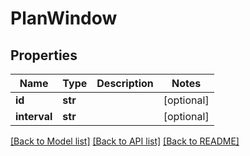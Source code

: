# PlanWindow


## Properties
Name | Type | Description | Notes
------------ | ------------- | ------------- | -------------
**id** | **str** |  | [optional] 
**interval** | **str** |  | [optional] 

[[Back to Model list]](../README.md#documentation-for-models) [[Back to API list]](../README.md#documentation-for-api-endpoints) [[Back to README]](../README.md)


